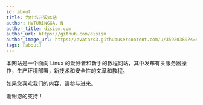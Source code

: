 ```yaml
---
id: about
title: 为什么开设本站
author: HVTURINGGA. N
author_title: disism.com
author_url: https://github.com/disism
author_image_url: https://avatars3.githubusercontent.com/u/35920389?s=460&v=4
tags: [about]
---
```


本网站是一个面向 Linux 的爱好者和新手的教程网站，其中发布有关服务器操作，生产环境部署，新技术和安全性的文章和教程。

如果您喜欢我们的内容，请参与进来。


谢谢您的支持！